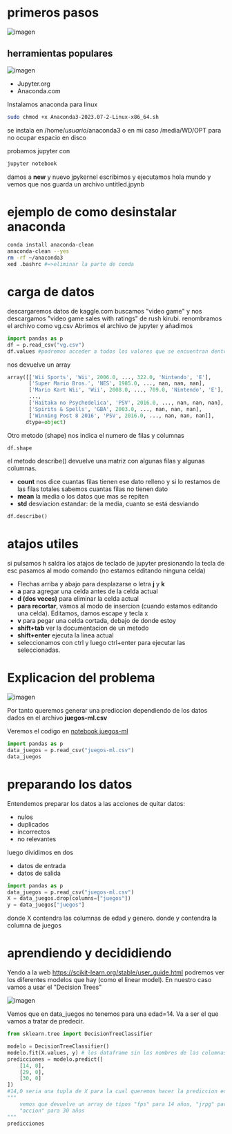 # primeros pasos

![imagen](0001.png)

## herramientas populares

![imagen](0002.png)

- Jupyter.org
- Anaconda.com

Instalamos anaconda para linux
```bash
sudo chmod +x Anaconda3-2023.07-2-Linux-x86_64.sh
```
se instala en /home/*usuario*/anaconda3 o en mi caso /media/WD/OPT para no ocupar espacio en disco

probamos jupyter con 
```bash
jupyter notebook
```

damos a **new** y nuevo jpykernel
escribimos y ejecutamos hola mundo y vemos que nos guarda un archivo untitled.jpynb

# ejemplo de como desinstalar anaconda
```bash
conda install anaconda-clean
anaconda-clean --yes
rm -rf ~/anaconda3
xed .bashrc #=>eliminar la parte de conda
```

# carga de datos

descargaremos datos de kaggle.com buscamos "video game" y nos descargamos "video game sales with ratings" de rush kirubi. renombramos el archivo como vg.csv
Abrimos el archivo de jupyter y añadimos
```python
import pandas as p
df = p.read_csv("vg.csv")
df.values #podremos acceder a todos los valores que se encuentran dentro de este dataframe
```
nos devuelve un array
```python
array([['Wii Sports', 'Wii', 2006.0, ..., 322.0, 'Nintendo', 'E'],
       ['Super Mario Bros.', 'NES', 1985.0, ..., nan, nan, nan],
       ['Mario Kart Wii', 'Wii', 2008.0, ..., 709.0, 'Nintendo', 'E'],
       ...,
       ['Haitaka no Psychedelica', 'PSV', 2016.0, ..., nan, nan, nan],
       ['Spirits & Spells', 'GBA', 2003.0, ..., nan, nan, nan],
       ['Winning Post 8 2016', 'PSV', 2016.0, ..., nan, nan, nan]],
      dtype=object)
```

Otro metodo (shape) nos indica el numero de filas y columnas
```python
df.shape
```
el metodo describe() devuelve una matriz con algunas filas y algunas columnas.
- **count** nos dice cuantas filas tienen ese dato relleno y si lo restamos de las filas totales sabemos cuantas filas no tienen dato
- **mean** la media o los datos que mas se repiten
- **std** desviacion estandar: de la media, cuanto se está desviando
```python
df.describe()
```
# atajos utiles

si pulsamos h saldra los atajos de teclado de jupyter
presionando la tecla de esc pasamos al modo comando (no estamos editando ninguna celda)

- Flechas arriba y abajo para desplazarse o letra **j** y **k**
- **a** para agregar una celda antes de la celda actual
- **d (dos veces)** para eliminar la celda actual
- **para recortar**, vamos al modo de insercion (cuando estamos editando una celda). Editamos, damos escape y tecla x
- **v** para pegar una celda cortada, debajo de donde estoy
- **shift+tab** ver la documentacion de un metodo
- **shift+enter** ejecuta la linea actual
- seleccionamos con ctrl y luego ctrl+enter para ejecutar las seleccionadas.


# Explicacion del problema

![imagen](0003.png)

Por tanto queremos generar una prediccion dependiendo de los datos dados en el archivo **juegos-ml.csv**

Veremos el codigo en [notebook juegos-ml](juegos-ml.ipynb)

```python
import pandas as p
data_juegos = p.read_csv("juegos-ml.csv")
data_juegos
```

# preparando los datos

Entendemos preparar los datos a las acciones de quitar datos:
- nulos
- duplicados
- incorrectos
- no relevantes

luego dividimos en dos
- datos de entrada
- datos de salida

```python
import pandas as p
data_juegos = p.read_csv("juegos-ml.csv")
X = data_juegos.drop(columns=["juegos"])
y = data_juegos["juegos"]
```
donde X contendra las columnas de edad y genero.
donde y contendra la columna de juegos

# aprendiendo y decididiendo

Yendo a la web https://scikit-learn.org/stable/user_guide.html podremos ver los diferentes modelos que hay (como el linear model). En nuestro caso vamos a usar el "Decision Trees"

![imagen](0004.png)

Vemos que en data_juegos no tenemos para una edad=14. Va a ser el que vamos a tratar de predecir.

```python
from sklearn.tree import DecisionTreeClassifier

modelo = DecisionTreeClassifier()
modelo.fit(X.values, y) # los dataframe sin los nombres de las columnas (por eso ponemos .values)
predicciones = modelo.predict([
    [14, 0],
    [29, 0],
    [30, 0]
]) 
#14,0 seria una tupla de X para la cual queremos hacer la prediccion edad=14, genero=0
"""
    vemos que devuelve un array de tipos "fps" para 14 años, "jrpg" para 29 años y 
    "accion" para 30 años
"""
predicciones 
```
